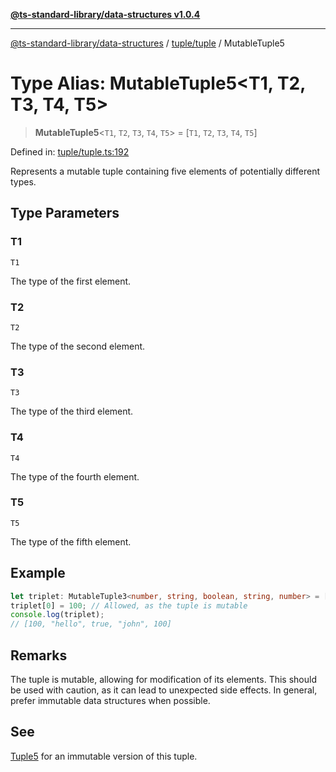 [**@ts-standard-library/data-structures v1.0.4**](../../../README.md)

***

[@ts-standard-library/data-structures](../../../modules.md) / [tuple/tuple](../README.md) / MutableTuple5

# Type Alias: MutableTuple5\<T1, T2, T3, T4, T5\>

> **MutableTuple5**\<`T1`, `T2`, `T3`, `T4`, `T5`\> = \[`T1`, `T2`, `T3`, `T4`, `T5`\]

Defined in: [tuple/tuple.ts:192](https://github.com/gabaudette/ts-stdlib/blob/ea80ba1db09c741e99f8cb19e94e5a29b81b623b/packages/data-structures/src/tuple/tuple.ts#L192)

Represents a mutable tuple containing five elements of potentially different types.

## Type Parameters

### T1

`T1`

The type of the first element.

### T2

`T2`

The type of the second element.

### T3

`T3`

The type of the third element.

### T4

`T4`

The type of the fourth element.

### T5

`T5`

The type of the fifth element.

## Example

```typescript
let triplet: MutableTuple3<number, string, boolean, string, number> = [42, "hello", true, "john", 100];
triplet[0] = 100; // Allowed, as the tuple is mutable
console.log(triplet);
// [100, "hello", true, "john", 100]
```

## Remarks

The tuple is mutable, allowing for modification of its elements.
This should be used with caution, as it can lead to unexpected side effects.
In general, prefer immutable data structures when possible.

## See

[Tuple5](Tuple5.md) for an immutable version of this tuple.
